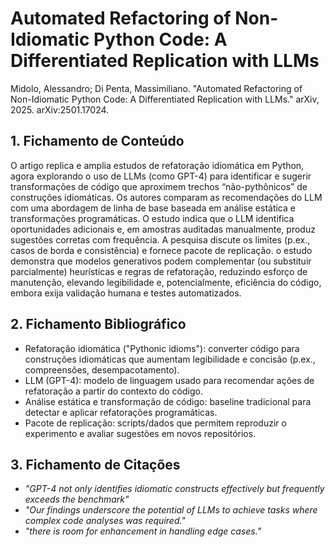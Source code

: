 # Automated Refactoring of Non-Idiomatic Python Code: A Differentiated Replication with LLMs

Midolo, Alessandro; Di Penta, Massimiliano. "Automated Refactoring of Non-Idiomatic Python Code: A Differentiated Replication with LLMs." arXiv, 2025. arXiv:2501.17024.

## 1. Fichamento de Conteúdo

O artigo replica e amplia estudos de refatoração idiomática em Python, agora explorando o uso de LLMs (como GPT-4) para identificar e sugerir transformações de código que aproximem trechos “não-pythônicos” de construções idiomáticas. Os autores comparam as recomendações do LLM com uma abordagem de linha de base baseada em análise estática e transformações programáticas. O estudo indica que o LLM identifica oportunidades adicionais e, em amostras auditadas manualmente, produz sugestões corretas com frequência. A pesquisa discute os limites (p.ex., casos de borda e consistência) e fornece pacote de replicação. o estudo demonstra que modelos generativos podem complementar (ou substituir parcialmente) heurísticas e regras de refatoração, reduzindo esforço de manutenção, elevando legibilidade e, potencialmente, eficiência do código, embora exija validação humana e testes automatizados.

## 2. Fichamento Bibliográfico

* Refatoração idiomática ("Pythonic idioms"): converter código para construções idiomáticas que aumentam legibilidade e concisão (p.ex., compreensões, desempacotamento).
* LLM (GPT-4): modelo de linguagem usado para recomendar ações de refatoração a partir do contexto do código.
* Análise estática e transformação de código: baseline tradicional para detectar e aplicar refatorações programáticas.
* Pacote de replicação: scripts/dados que permitem reproduzir o experimento e avaliar sugestões em novos repositórios.


## 3. Fichamento de Citações

* _"GPT-4 not only identifies idiomatic constructs effectively but frequently exceeds the benchmark"_
* _"Our findings underscore the potential of LLMs to achieve tasks where complex code analyses was required."_
* _"there is room for enhancement in handling edge cases."_
